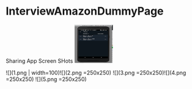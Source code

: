 # InterviewAmazonDummyPage

Sharing App Screen SHots
 <img src="1.png" width="100" height="100">

![](1.png | width=100)![](2.png =250x250)
![](3.png =250x250)![](4.png =250x250)
![](5.png =250x250)

